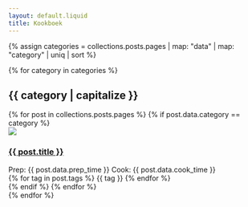 ```yaml
---
layout: default.liquid
title: Kookboek
---
```


{% assign categories = collections.posts.pages | map: "data" | map: "category" | uniq | sort %}

{% for category in categories %}
<h2>{{ category | capitalize }}</h2>
<div class="recipe-grid">
{% for post in collections.posts.pages %}
{% if post.data.category == category %}
<div class="recipe-card">
<img src="{{ post.data.image }}" class="recipe-image">
<div class="recipe-content">
<h3 class="recipe-title"><a href="{{ post.permalink }}">{{ post.title }}</a></h3>
<div class="recipe-meta">
<span>Prep: {{ post.data.prep_time }}</span>
<span>Cook: {{ post.data.cook_time }}</span>
</div>
<div class="recipe-tags">
{% for tag in post.tags %}
<span class="tag">{{ tag }}</span>
{% endfor %}
</div>
</div>
</div>
{% endif %}
{% endfor %}
</div>
{% endfor %}